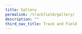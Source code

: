 ```yaml
---
title: Gallery
permalink: /trackfield/gallery/
description: ""
third_nav_title: Track and Field
---
```

